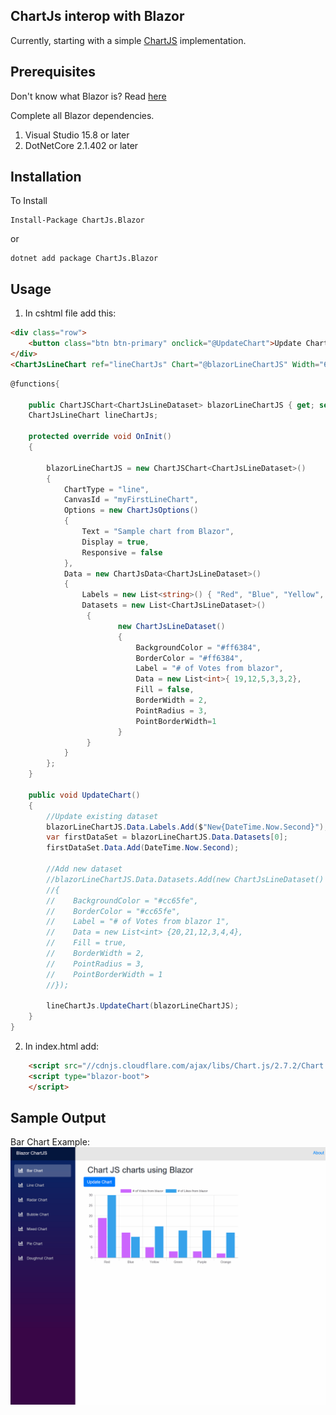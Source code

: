 ## ChartJs interop with Blazor



Currently, starting with a simple [ChartJS](https://github.com/chartjs/Chart.js) implementation. 


## Prerequisites

Don't know what Blazor is? Read [here](https://github.com/aspnet/Blazor)

Complete all Blazor dependencies.

1. Visual Studio 15.8 or later
2. DotNetCore 2.1.402 or later


## Installation 

To Install 

```
Install-Package ChartJs.Blazor
```
or 
```
dotnet add package ChartJs.Blazor
```

## Usage

1. In cshtml file add this:

```html
<div class="row">
    <button class="btn btn-primary" onclick="@UpdateChart">Update Chart </button>
</div>
<ChartJsLineChart ref="lineChartJs" Chart="@blazorLineChartJS" Width="600" Height="300" />
```

```csharp
@functions{

    public ChartJSChart<ChartJsLineDataset> blazorLineChartJS { get; set; } = new ChartJSChart<ChartJsLineDataset>();
    ChartJsLineChart lineChartJs;

    protected override void OnInit()
    {

        blazorLineChartJS = new ChartJSChart<ChartJsLineDataset>()
        {
            ChartType = "line",
            CanvasId = "myFirstLineChart",
            Options = new ChartJsOptions()
            {
                Text = "Sample chart from Blazor",
                Display = true,
                Responsive = false
            },
            Data = new ChartJsData<ChartJsLineDataset>()
            {
                Labels = new List<string>() { "Red", "Blue", "Yellow", "Green", "Purple", "Orange" },
                Datasets = new List<ChartJsLineDataset>()
                 {
                        new ChartJsLineDataset()
                        {
                            BackgroundColor = "#ff6384",
                            BorderColor = "#ff6384",
                            Label = "# of Votes from blazor",
                            Data = new List<int>{ 19,12,5,3,3,2},
                            Fill = false,
                            BorderWidth = 2,
                            PointRadius = 3,
                            PointBorderWidth=1
                        }
                 }
            }
        };
    }

    public void UpdateChart()
    {
        //Update existing dataset
        blazorLineChartJS.Data.Labels.Add($"New{DateTime.Now.Second}");
        var firstDataSet = blazorLineChartJS.Data.Datasets[0];
        firstDataSet.Data.Add(DateTime.Now.Second);

        //Add new dataset
        //blazorLineChartJS.Data.Datasets.Add(new ChartJsLineDataset()
        //{
        //    BackgroundColor = "#cc65fe",
        //    BorderColor = "#cc65fe",
        //    Label = "# of Votes from blazor 1",
        //    Data = new List<int> {20,21,12,3,4,4},
        //    Fill = true,
        //    BorderWidth = 2,
        //    PointRadius = 3,
        //    PointBorderWidth = 1
        //});

        lineChartJs.UpdateChart(blazorLineChartJS);
    }
}
```

2. In index.html add:

```html
    <script src="//cdnjs.cloudflare.com/ajax/libs/Chart.js/2.7.2/Chart.min.js"></script>
    <script type="blazor-boot">
    </script>
```


## Sample Output

Bar Chart Example:
![Charts](samples/ChartJs.Blazor.gif)


